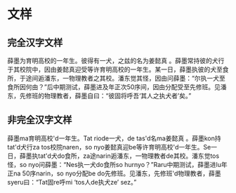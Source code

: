 # 文样

## 完全汉字文样

薛墨为育明高校的一年生。彼得有一犬，之兹的名为姜懿真 。薛墨常持彼的犬行于其校院中，因由姜懿真迎受等许育明高校的一年生。某一日，薛墨执彼的犬至食所，于途间逅潘东，一物理教者之其校。潘东觉其怪，因由问薛墨：“尔执一犬至食所因何由？”后中期测试，薛墨进及年正次50序间，因由分配受至先修班。见潘东，先修班的物理教者，薛墨自曰：“彼固将呼吾‘其人之执犬者’矣。”

## 非完全汉字文样

薛墨ma育明高校'd一年生。Tat riode一犬，de tas'd名ma姜懿真 。薛墨kon持tat'd犬行za tos校院naren，so nyo姜懿真迎be等许育明高校'd一年生。Se一日，薛墨执tat'd犬do食所，za途narin逅潘东，一物理教者de其校。潘东觉tos怪，so nyo问薛墨：“Nes执一犬do食所so hurnyo？”Raru中期测试，薛墨进lu年正na 50序narin，so nyo分配be do先修班。见潘东，先修班'd物理教者，薛墨syeru曰：“Tat固re呼mi ‘tos人de执犬ze’ sez。”